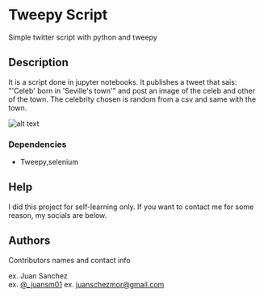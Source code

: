 # Tweepy Script

Simple twitter script with python and tweepy

## Description

It is a script done in jupyter notebooks. It publishes a tweet that sais: "'Celeb' born in 'Seville's town'" and post an image of the celeb and other of the town.
The celebrity chosen is random from a csv and same with the town.

![alt text](https://github.com/juansm01/twitter_celebbornin_bot/blob/main/demo.jpeg?raw=true)

### Dependencies

* Tweepy,selenium

## Help

I did this project for self-learning only. If you want to contact me for some reason, my socials are below.


## Authors

Contributors names and contact info

ex. Juan Sanchez  
ex. [@_juansm01](https://twitter.com/_juansm01)
ex. juanschezmor@gmail.com

